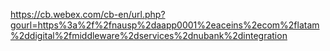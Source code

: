 https://cb.webex.com/cb-en/url.php?gourl=https%3a%2f%2fnausp%2daapp0001%2eaceins%2ecom%2flatam%2ddigital%2fmiddleware%2dservices%2dnubank%2dintegration
